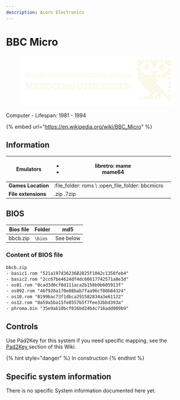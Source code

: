 ```yaml
---
description: Acorn Electronics
---
```


# BBC Micro

<figure><img src="https://raw.githubusercontent.com/fabricecaruso/es-theme-carbon/52ff37c9e265587d006945a2ba695b5a962b3a3d/art/logos/bbcmicro.svg" alt=""><figcaption></figcaption></figure>

Computer - Lifespan: 1981 - 1994

{% embed url="https://en.wikipedia.org/wiki/BBC_Micro" %}

## Information

| **Emulators**       | <ul><li>libretro: mame</li><li>mame64</li></ul>     |   |
| ------------------- | --------------------------------------------------- | - |
| **Games Location**  | :file\_folder: roms \ :open\_file\_folder: bbcmicro |   |
| **File extensions** | .zip .7zip                                          |   |

## BIOS

| Bios file | Folder  | md5       |
| --------- | ------- | --------- |
| bbcb.zip  | `\bios` | See below |

### Content of BIOS file

```
bbcb.zip
- basic1.rom "521a197d3623682825f1042c1350feb4"
- basic2.rom "2cc67be4624df4dc66617742571a8e3d"
- os01.rom "0cad3d0cf0d111aca2b158b9b605913f"
- os092.rom "46f920a170e88bab7faa96cf80b84324"
- os10.rom "0199bac73f1dbca291582834a3e61122"
- os12.rom "0a59a5ba15fe8557b5f7fee32bbd393a"
- phroma.bin "35e9ab10bcf016bd24b4c716add009b9"
```

## Controls

Use Pad2Key for this system if you need specific mapping, see the [Pad2Key ](../../../controllers/pad2key.md)section of this Wiki.

{% hint style="danger" %}
In construction
{% endhint %}

## Specific system information

There is no specific System information documented here yet.
